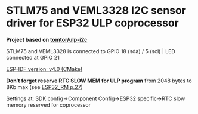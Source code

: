 # STLM75 and VEML3328 I2C sensor driver for ESP32 ULP coprocessor

**Project based on [tomtor/ulp-i2c](https://github.com/tomtor/ulp-i2c.git)**

STLM75 and VEML3328 is connected to GPIO 18 (sda) / 5 (scl) | LED connected at GPIO 21 


[ESP-IDF version: v4.0 (CMake)](https://github.com/espressif/esp-idf/tree/release/v4.0)

**Don't forget reserve RTC SLOW MEM for ULP program** from 2048 bytes to 8Kb max (see [ESP32_RM p.27](https://www.espressif.com/sites/default/files/documentation/esp32_technical_reference_manual_en.pdf))

Settings at: SDK config->Component Config->ESP32 specific->RTC slow memory reserved for coprocessor

